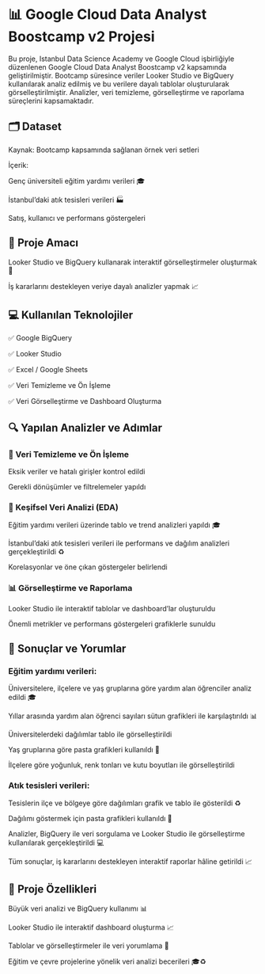 # 📊 Google Cloud Data Analyst Boostcamp v2 Projesi 

Bu proje, Istanbul Data Science Academy ve Google Cloud işbirliğiyle düzenlenen Google Cloud Data Analyst Boostcamp v2 kapsamında geliştirilmiştir.
Bootcamp süresince veriler Looker Studio ve BigQuery kullanılarak analiz edilmiş ve bu verilere dayalı tablolar oluşturularak görselleştirilmiştir.
Analizler, veri temizleme, görselleştirme ve raporlama süreçlerini kapsamaktadır.


## 🗂️ Dataset

Kaynak: Bootcamp kapsamında sağlanan örnek veri setleri

İçerik:

Genç üniversiteli eğitim yardımı verileri 🎓

İstanbul’daki atık tesisleri verileri 🏭

Satış, kullanıcı ve performans göstergeleri


## 🎯 Proje Amacı

Looker Studio ve BigQuery kullanarak interaktif görselleştirmeler oluşturmak 🎨

İş kararlarını destekleyen veriye dayalı analizler yapmak 📈


## 💻 Kullanılan Teknolojiler

✅ Google BigQuery

✅ Looker Studio

✅ Excel / Google Sheets

✅ Veri Temizleme ve Ön İşleme

✅ Veri Görselleştirme ve Dashboard Oluşturma


## 🔍 Yapılan Analizler ve Adımlar
### 🧹 Veri Temizleme ve Ön İşleme

Eksik veriler ve hatalı girişler kontrol edildi

Gerekli dönüşümler ve filtrelemeler yapıldı

### 🔎 Keşifsel Veri Analizi (EDA)

Eğitim yardımı verileri üzerinde tablo ve trend analizleri yapıldı 🎓

İstanbul’daki atık tesisleri verileri ile performans ve dağılım analizleri gerçekleştirildi ♻️

Korelasyonlar ve öne çıkan göstergeler belirlendi

### 📊 Görselleştirme ve Raporlama

Looker Studio ile interaktif tablolar ve dashboard’lar oluşturuldu

Önemli metrikler ve performans göstergeleri grafiklerle sunuldu


## 📌 Sonuçlar ve Yorumlar

### Eğitim yardımı verileri:

Üniversitelere, ilçelere ve yaş gruplarına göre yardım alan öğrenciler analiz edildi 🎓

Yıllar arasında yardım alan öğrenci sayıları sütun grafikleri ile karşılaştırıldı 📊

Üniversitelerdeki dağılımlar tablo ile görselleştirildi

Yaş gruplarına göre pasta grafikleri kullanıldı 🥧

İlçelere göre yoğunluk, renk tonları ve kutu boyutları ile görselleştirildi

### Atık tesisleri verileri:

Tesislerin ilçe ve bölgeye göre dağılımları grafik ve tablo ile gösterildi ♻️

Dağılımı göstermek için pasta grafikleri kullanıldı 🥧

Analizler, BigQuery ile veri sorgulama ve Looker Studio ile görselleştirme kullanılarak gerçekleştirildi 💻

Tüm sonuçlar, iş kararlarını destekleyen interaktif raporlar hâline getirildi 📈


## 🌟 Proje Özellikleri

Büyük veri analizi ve BigQuery kullanımı 📊

Looker Studio ile interaktif dashboard oluşturma 📈

Tablolar ve görselleştirmeler ile veri yorumlama 📝

Eğitim ve çevre projelerine yönelik veri analizi becerileri 🎓♻️
